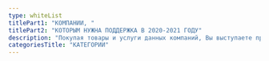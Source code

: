 ```yaml
---
type: whiteList
titlePart1: "КОМПАНИИ, "
titlePart2: "КОТОРЫМ НУЖНА ПОДДЕРЖКА В 2020-2021 ГОДУ"
description: "Покупая товары и услуги данных компаний, Вы выступаете против режима и насилия в стране"
categoriesTitle: "КАТЕГОРИИ"
---
```


